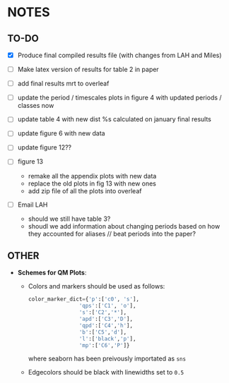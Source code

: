 # NOTES

## TO-DO
- [x] Produce final compiled results file (with changes from LAH and Miles)  
- [ ] Make latex version of results for table 2 in paper 
- [ ] add final results mrt to overleaf
- [ ] update the period / timescales plots in figure 4 with updated periods / classes now
- [ ] update table 4 with new dist %s calculated on january final results
- [ ] update figure 6 with new data
- [ ] update figure 12??
- [ ] figure 13
    * remake all the appendix plots with new data
    * replace the old plots in fig 13 with new ones
    * add zip file of all the plots into overleaf 
 
- [ ] Email LAH 
    * should we still have table 3? 
    * shoudl we add information about changing periods based on how they accounted for aliases // beat periods into the paper?  

## OTHER

* **Schemes for QM Plots**: 
    * Colors and markers should be used as follows: 
        ```python 
        color_marker_dict={'p':['c0', 's'], 
                        'qps':['C1', 'o'],
                        's':['C2','*'],
                        'apd':['C3','D'],
                        'qpd':['C4','h'],
                        'b':['C5','d'],
                        'l':['black','p'],
                        'mp':['C6','P']}
        ```

        where seaborn has been preivously importated as ```sns``` 

    * Edgecolors should be black with linewidths set to ```0.5```
    